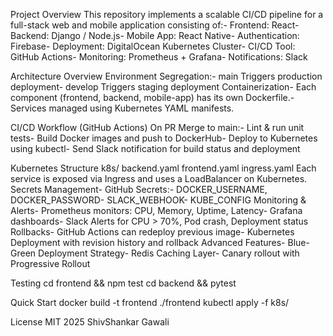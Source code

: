 Project Overview
 This repository implements a scalable CI/CD pipeline for a full-stack web and mobile application
 consisting of:- Frontend: React- Backend: Django / Node.js- Mobile App: React Native- Authentication: Firebase- Deployment: DigitalOcean Kubernetes Cluster- CI/CD Tool: GitHub Actions- Monitoring: Prometheus + Grafana- Notifications: Slack
 
 Architecture Overview
 Environment Segregation:- main  Triggers production deployment- develop  Triggers staging deployment
 Containerization- Each component (frontend, backend, mobile-app) has its own Dockerfile.- Services managed using Kubernetes YAML manifests.
 
 CI/CD Workflow (GitHub Actions)
On PR Merge to main:- Lint & run unit tests- Build Docker images and push to DockerHub- Deploy to Kubernetes using kubectl- Send Slack notification for build status and deployment

 Kubernetes Structure
 k8s/
 backend.yaml
 frontend.yaml
 ingress.yaml
 Each service is exposed via Ingress and uses a LoadBalancer on Kubernetes.
 Secrets Management- GitHub Secrets:- DOCKER_USERNAME, DOCKER_PASSWORD- SLACK_WEBHOOK- KUBE_CONFIG
 Monitoring & Alerts- Prometheus monitors: CPU, Memory, Uptime, Latency- Grafana dashboards- Slack Alerts for CPU > 70%, Pod crash, Deployment status
Rollbacks- GitHub Actions can redeploy previous image- Kubernetes Deployment with revision history and rollback
 Advanced Features- Blue-Green Deployment Strategy- Redis Caching Layer- Canary rollout with Progressive Rollout
 
 Testing
 cd frontend && npm test
 cd backend && pytest
 
 Quick Start
 docker build -t frontend ./frontend
 kubectl apply -f k8s/
 
 License
 MIT  2025 ShivShankar Gawali
